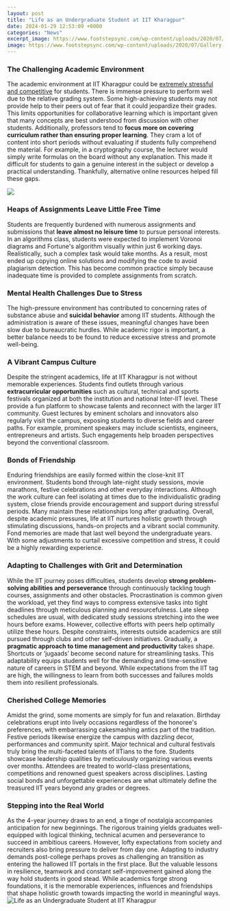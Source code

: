 ```yaml
---
layout: post
title: "Life as an Undergraduate Student at IIT Kharagpur"
date: 2024-01-29 12:53:09 +0000
categories: "News"
excerpt_image: https://www.footstepsync.com/wp-content/uploads/2020/07/Gallery-Classroom-at-IITKGP-768x576.jpeg
image: https://www.footstepsync.com/wp-content/uploads/2020/07/Gallery-Classroom-at-IITKGP-768x576.jpeg
---
```


### The Challenging Academic Environment
The academic environment at IIT Kharagpur could be [extremely stressful and competitive](https://store.fi.io.vn/womens-funny-saint-bernard-lover-graphic-women-girls-st-bernard-1) for students. There is immense pressure to perform well due to the relative grading system. Some high-achieving students may not provide help to their peers out of fear that it could jeopardize their grades. This limits opportunities for collaborative learning which is important given that many concepts are best understood from discussion with other students. 
Additionally, professors tend to **focus more on covering curriculum rather than ensuring proper learning**. They cram a lot of content into short periods without evaluating if students fully comprehend the material. For example, in a cryptography course, the lecturer would simply write formulas on the board without any explanation. This made it difficult for students to gain a genuine interest in the subject or develop a practical understanding. Thankfully, alternative online resources helped fill these gaps.

![](https://lh3.googleusercontent.com/-0JEq38sWCSE/TYDYiajBOZI/AAAAAAAAAT4/3Cu2hcsJb1M/s1600/temp2.jpg)
### Heaps of Assignments Leave Little Free Time
Students are frequently burdened with numerous assignments and submissions that **leave almost no leisure time** to pursue personal interests. In an algorithms class, students were expected to implement Voronoi diagrams and Fortune's algorithm visually within just 6 working days. Realistically, such a complex task would take months. As a result, most ended up copying online solutions and modifying the code to avoid plagiarism detection. This has become common practice simply because inadequate time is provided to complete assignments from scratch.  
### Mental Health Challenges Due to Stress 
The high-pressure environment has contributed to concerning rates of substance abuse and **suicidal behavior** among IIT students. Although the administration is aware of these issues, meaningful changes have been slow due to bureaucratic hurdles. While academic rigor is important, a better balance needs to be found to reduce excessive stress and promote well-being.
### A Vibrant Campus Culture
Despite the stringent academics, life at IIT Kharagpur is not without memorable experiences. Students find outlets through various **extracurricular opportunities** such as cultural, technical and sports festivals organized at both the institution and national Inter-IIT level. These provide a fun platform to showcase talents and reconnect with the larger IIT community.
Guest lectures by eminent scholars and innovators also regularly visit the campus, exposing students to diverse fields and career paths. For example, prominent speakers may include scientists, engineers, entrepreneurs and artists. Such engagements help broaden perspectives beyond the conventional classroom.
### Bonds of Friendship
Enduring friendships are easily formed within the close-knit IIT environment. Students bond through late-night study sessions, movie marathons, festive celebrations and other everyday interactions. Although the work culture can feel isolating at times due to the individualistic grading system, close friends provide encouragement and support during stressful periods. Many maintain these relationships long after graduating. 
Overall, despite academic pressures, life at IIT nurtures holistic growth through stimulating discussions, hands-on projects and a vibrant social community. Fond memories are made that last well beyond the undergraduate years. With some adjustments to curtail excessive competition and stress, it could be a highly rewarding experience.
### Adapting to Challenges with Grit and Determination  
While the IIT journey poses difficulties, students develop **strong problem-solving abilities and perseverance** through continuously tackling tough courses, assignments and other obstacles. Procrastination is common given the workload, yet they find ways to compress extensive tasks into tight deadlines through meticulous planning and resourcefulness. 
Late sleep schedules are usual, with dedicated study sessions stretching into the wee hours before exams. However, collective efforts with peers help optimally utilize these hours. Despite constraints, interests outside academics are still pursued through clubs and other self-driven initiatives. 
Gradually, a **pragmatic approach to time management and productivity** takes shape. Shortcuts or ‘jugaads’ become second nature for streamlining tasks. This adaptability equips students well for the demanding and time-sensitive nature of careers in STEM and beyond. While expectations from the IIT tag are high, the willingness to learn from both successes and failures molds them into resilient professionals.
### Cherished College Memories
Amidst the grind, some moments are simply for fun and relaxation. Birthday celebrations erupt into lively occasions regardless of the honoree's preferences, with embarrassing cakesmashing antics part of the tradition. Festive periods likewise energize the campus with dazzling decor, performances and community spirit. 
Major technical and cultural festivals truly bring the multi-faceted talents of IITians to the fore. Students showcase leadership qualities by meticulously organizing various events over months. Attendees are treated to world-class presentations, competitions and renowned guest speakers across disciplines. Lasting social bonds and unforgettable experiences are what ultimately define the treasured IIT years beyond any grades or degrees.
### Stepping into the Real World 
As the 4-year journey draws to an end, a tinge of nostalgia accompanies anticipation for new beginnings. The rigorous training yields graduates well-equipped with logical thinking, technical acumen and perseverance to succeed in ambitious careers. However, lofty expectations from society and recruiters also bring pressure to deliver from day one.
Adapting to industry demands post-college perhaps proves as challenging an transition as entering the hallowed IIT portals in the first place. But the valuable lessons in resilience, teamwork and constant self-improvement gained along the way hold students in good stead. While academics forge strong foundations, it is the memorable experiences, influences and friendships that shape holistic growth towards impacting the world in meaningful ways.
![Life as an Undergraduate Student at IIT Kharagpur](https://www.footstepsync.com/wp-content/uploads/2020/07/Gallery-Classroom-at-IITKGP-768x576.jpeg)